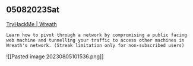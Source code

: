 ## 05082023Sat

[TryHackMe | Wreath](https://tryhackme.com/room/wreath)

```
Learn how to pivot through a network by compromising a public facing web machine and tunnelling your traffic to access other machines in Wreath's network. (Streak limitation only for non-subscribed users)
```

![[Pasted image 20230805101536.png]]

